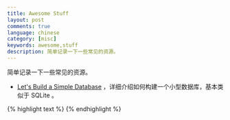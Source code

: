```yaml
---
title: Awesome Stuff
layout: post
comments: true
language: chinese
category: [misc]
keywords: awesome,stuff
description: 简单记录一下一些常见的资源。
---
```


简单记录一下一些常见的资源。

<!-- more -->

* [Let's Build a Simple Database](https://cstack.github.io/db_tutorial/) ，详细介绍如何构建一个小型数据库，基本类似于 SQLite 。

<!---
https://github.com/miloyip/nativejson-benchmark
http://zserge.com/jsmn.html 
http://json.org/
https://github.com/json-c/json-c
https://github.com/akheron/jansson

https://github.com/zserge/jsmn
https://github.com/udp/json-parser
-->

{% highlight text %}
{% endhighlight %}
